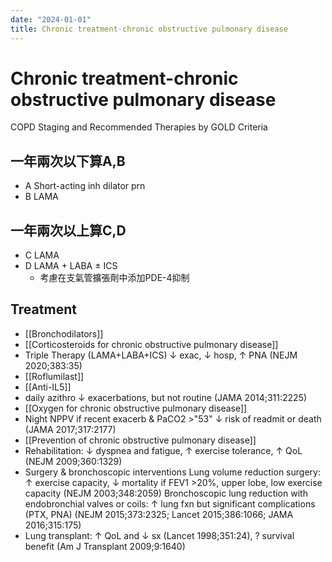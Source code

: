 ```yaml
---
date: "2024-01-01"
title: Chronic treatment-chronic obstructive pulmonary disease
---
```


# Chronic treatment-chronic obstructive pulmonary disease

COPD Staging and Recommended Therapies by GOLD Criteria

## 一年兩次以下算A,B
* A Short-acting inh dilator prn
* B LAMA
 
## 一年兩次以上算C,D
* C LAMA
* D LAMA + LABA ± ICS
	* 考慮在支氣管擴張劑中添加PDE-4抑制
	 
## Treatment	 
* [[Bronchodilators]] 
* [[Corticosteroids for chronic obstructive pulmonary disease]]
* Triple Therapy (LAMA+LABA+ICS) ↓ exac, ↓ hosp, ↑ PNA (NEJM 2020;383:35)
* [[Roflumilast]] 
* [[Anti-IL5]]
* daily azithro ↓ exacerbations, but not routine (JAMA 2014;311:2225)
* [[Oxygen for chronic obstructive pulmonary disease]]
* Night NPPV if recent exacerb & PaCO2 >"53" ↓ risk of readmit or death (JAMA 2017;317:2177)
* [[Prevention of chronic obstructive pulmonary disease]] 
* Rehabilitation: ↓ dyspnea and fatigue, ↑ exercise tolerance, ↑ QoL (NEJM 2009;360:1329)
* Surgery & bronchoscopic interventions
Lung volume reduction surgery: ↑ exercise capacity, ↓ mortality if FEV1 >20%, upper lobe, low exercise capacity (NEJM 2003;348:2059)
Bronchoscopic lung reduction with endobronchial valves or coils: ↑ lung fxn but significant complications (PTX, PNA) (NEJM 2015;373:2325; Lancet 2015;386:1066; JAMA 2016;315:175)
* Lung transplant: ↑ QoL and ↓ sx (Lancet 1998;351:24), ? survival benefit (Am J Transplant 2009;9:1640)
